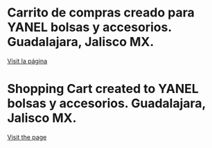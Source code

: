 # Carrito de compras creado para YANEL bolsas y accesorios. Guadalajara, Jalisco MX.

[Visit la página](https://yanel.netlify.app)



# Shopping Cart created to YANEL bolsas y accesorios. Guadalajara, Jalisco MX.

[Visit the page](https://yanel.netlify.app)

